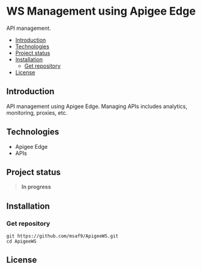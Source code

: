<h1> WS Management using Apigee Edge </h1>
API management.

- [Introduction](#introduction)
- [Technologies](#technologies)
- [Project status](#project-status)
- [Installation](#installation)
  - [Get repository](#get-repository)
- [License](#license)

## Introduction

API management using Apigee Edge. Managing APIs includes analytics, monitoring, proxies, etc.

## Technologies

- Apigee Edge
- APIs

## Project status

> **In progress**

## Installation

### Get repository

```git
git https://github.com/msaf9/ApigeeWS.git
cd ApigeeWS
```

## License

